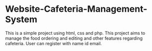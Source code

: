 # Website-Cafeteria-Management-System
This is a simple project using html, css and php.
This project aims to manage the food ordering and editing and other features regarding cafeteria.
User can register with name id email.
